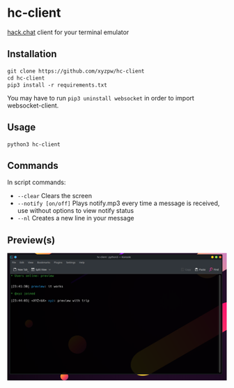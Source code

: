 # hc-client
[hack.chat](https://hack.chat/) client for your terminal emulator

## Installation

```console
git clone https://github.com/xyzpw/hc-client
cd hc-client
pip3 install -r requirements.txt
```
You may have to run `pip3 uninstall websocket` in order to import websocket-client.

## Usage

```console
python3 hc-client
```

## Commands
In script commands:
- `--clear`     Clears the screen
- `--notify [on/off]`    Plays notify.mp3 every time a message is received, use without options to view notify status
- `--nl`        Creates a new line in your message

## Preview(s)
![Preview](/preview.png)
